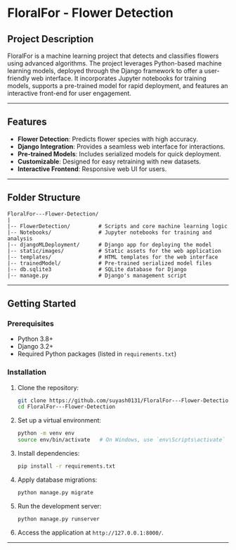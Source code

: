 # FloralFor - Flower Detection

## Project Description
FloralFor is a machine learning project that detects and classifies flowers using advanced algorithms. The project leverages Python-based machine learning models, deployed through the Django framework to offer a user-friendly web interface. It incorporates Jupyter notebooks for training models, supports a pre-trained model for rapid deployment, and features an interactive front-end for user engagement.

---

## Features
- **Flower Detection**: Predicts flower species with high accuracy.
- **Django Integration**: Provides a seamless web interface for interactions.
- **Pre-trained Models**: Includes serialized models for quick deployment.
- **Customizable**: Designed for easy retraining with new datasets.
- **Interactive Frontend**: Responsive web UI for users.

---

## Folder Structure

```
FloralFor---Flower-Detection/
|
|-- FlowerDetection/         # Scripts and core machine learning logic
|-- Notebooks/               # Jupyter notebooks for training and analysis
|-- djangoMLDeployment/      # Django app for deploying the model
|-- static/images/           # Static assets for the web application
|-- templates/               # HTML templates for the web interface
|-- trainedModel/            # Pre-trained serialized model files
|-- db.sqlite3               # SQLite database for Django
|-- manage.py                # Django's management script
```

---

## Getting Started

### Prerequisites
- Python 3.8+
- Django 3.2+
- Required Python packages (listed in `requirements.txt`)

### Installation
1. Clone the repository:
   ```bash
   git clone https://github.com/suyash0131/FloralFor---Flower-Detection.git
   cd FloralFor---Flower-Detection
   ```
2. Set up a virtual environment:
   ```bash
   python -m venv env
   source env/bin/activate   # On Windows, use `env\Scripts\activate`
   ```
3. Install dependencies:
   ```bash
   pip install -r requirements.txt
   ```
4. Apply database migrations:
   ```bash
   python manage.py migrate
   ```
5. Run the development server:
   ```bash
   python manage.py runserver
   ```
6. Access the application at `http://127.0.0.1:8000/`.

---


